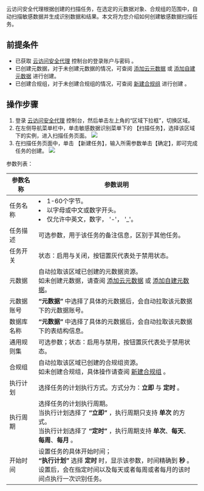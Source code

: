 云访问安全代理根据创建的扫描任务，在选定的元数据对象、合规组的范围中，自动扫描敏感数据并生成识别数据和结果。本文将为您介绍如何创建敏感数据扫描任务。

## 前提条件
- 已获取 [云访问安全代理](https://console.cloud.tencent.com/casb) 控制台的登录账户与密码 。
- 已创建元数据，对于未创建元数据的情况，可查阅 [添加云元数据](https://cloud.tencent.com/document/product/1303/55925)  或  [添加自建元数据](https://cloud.tencent.com/document/product/1303/55926) 进行创建。
-  已创建合规组，对于未创建合规组的情况，可查阅  [新建合规组](https://cloud.tencent.com/document/product/1303/56680) 进行创建 。

## 操作步骤

1. 登录 [云访问安全代理](https://console.cloud.tencent.com/casb)  控制台，然后单击左上角的“区域下拉框”，切换区域。
2. 在左侧导航菜单栏中，单击敏感数据识别菜单下的 【扫描任务】，选择该区域下的实例，进入扫描任务页面。
![](https://main.qcloudimg.com/raw/9559f067023c30d240dab6701a80a06d.png)
3. 在扫描任务页面中，单击 【新建任务】，输入所需参数单击【确定】，即可完成任务的创建。
![](https://main.qcloudimg.com/raw/84fa655924785a39334a9e22262d9516.png)

参数列表：

| 参数名称   | 参数说明                                                     |
| ---------- | ------------------------------------------------------------ |
| 任务名称   | <li>1-60个字节。<li>以字母或中文或数字开头。<li>仅允许中英文，数字， '-'， '_'。 |
| 任务描述   | 可选参数，用于该任务的备注信息，区别于其他任务。             |
| 任务开关   | 状态：启用与关闭，按钮置灰代表处于禁用状态。                 |
| 元数据     | 自动拉取该区域已创建的元数据资源。<br>如未创建元数据，请查阅 [添加云元数据](https://cloud.tencent.com/document/product/1303/55925)  或  [添加自建元数据](https://cloud.tencent.com/document/product/1303/55926)。|
| 元数据账号 | **“元数据”** 中选择了具体的元数据后，会自动拉取该元数据下的元数据账号。 |
| 数据库名称 | **“元数据”** 中选择了具体的元数据后，会自动拉取该元数据下的表结构信息。 |
| 通用规则集 | 可选参数；状态：启用与禁用，按钮置灰代表处于禁用状态。       |
| 合规组     | 自动拉取该区域已创建的合规组资源。<br>如未创建合规组，具体操作请查阅  [新建合规组](https://cloud.tencent.com/document/product/1303/56680)  。 |
| 执行计划   | 选择任务的计划执行方式。方式分为：**立即** 与 **定时** 。    |
| 执行周期   | 选择任务的计划执行周期。<br>当执行计划选择了 **“立即”** ，执行周期只支持 **单次** 的方式。<br>当执行计划选择了 **“定时”** ，执行周期支持 **单次**、**每天**、**每周**、**每月** 。 |
| 开始时间   | 设置任务的具体开始时间；<br>**“执行计划”** 选择 **定时** 时，显示该参数，时间精确到 **秒** 。<br>设置后，会在指定时间以及每天或者每周或者每月的该时间点执行一次识别任务。 |

